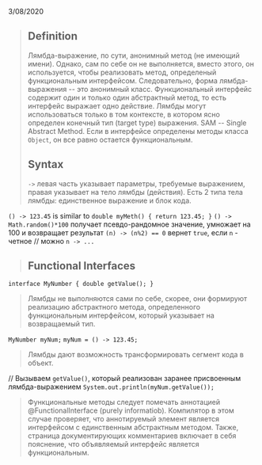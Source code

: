 3/08/2020
>## Definition
>Лямбда-выражение, по сути, анонимный метод (не имеющий имени). Однако, сам по себе он не выполняется, вместо этого, он используется, чтобы реализовать метод, определеный функциональным интерфейсом. Следовательно, форма лямбда-выражения -- это анонимный класс. 
>Функциональный интерфейс содержит один и только один абстрактный метод, то есть интерфейс выражает одно действие. Лямбды могут использоваться только в том контексте, в котором ясно определен конечный тип (target type) выражения. SAM -- Single Abstract Method.
>Если в интерфейсе определены методы класса `Object`, он все равно остается функциональным. 
>## Syntax
>`->` левая часть указывает параметры, требуемые выражением, правая указывает на тело лямбды (действия). 
>Есть 2 типа тела лямбды: единственное выражение и блок кода. 

`() -> 123.45` is similar to `double myMeth() { return 123.45; }`
`() -> Math.random()*100` получает псевдо-рандомное значение, умножает на 100 и возвращает результат
`(n) -> (n%2) == 0` вернет `true`, если `n` - четное	// можно `n -> ...`
>## Functional Interfaces
`interface MyNumber { double getValue(); }`
>Лямбды не выполняются сами по себе, скорее, они формируют реализацию абстрактного метода, определенного функциональным интерфейсом, который указывает на возвращаемый тип. 

`MyNumber myNum;`
`myNum = () -> 123.45;`
>Лямбды дают возможность трансформировать сегмент кода в объект.

// Вызываем `getValue()`, который реализован заранее присвоенным лямбда-выражением
`System.out.println(myNum.getValue());`
> Функциональные методы следует помечать аннотацией @FunctionalInterface (purely informatiob). Компилятор в этом случае проверяет, что аннотируемый элемент является интерфейсом с единственным абстрактным методом. Также, страница документирующих комментариев включает в себя пояснение, что объявляемый интерфейс является функциональным.
<!--stackedit_data:
eyJoaXN0b3J5IjpbLTEzODUyNTIyOTUsLTM4NjAwNjAwNF19
-->